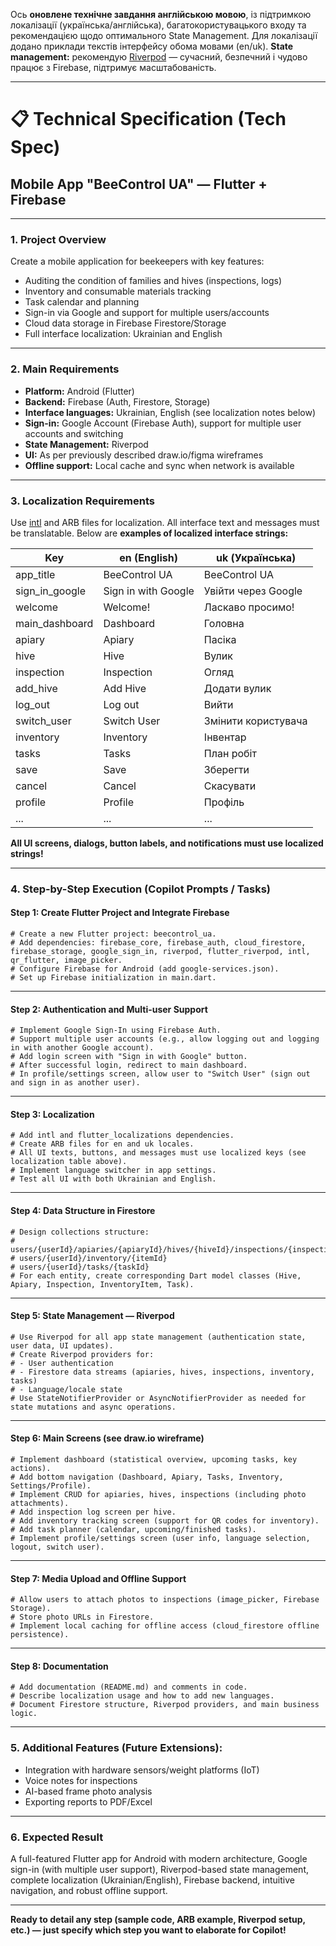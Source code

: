 Ось **оновлене технічне завдання англійською мовою**, із підтримкою локалізації (українська/англійська), багатокористувацького входу та рекомендацією щодо оптимального State Management.
Для локалізації додано приклади текстів інтерфейсу обома мовами (en/uk).
**State management:** рекомендую [Riverpod](https://riverpod.dev/) — сучасний, безпечний і чудово працює з Firebase, підтримує масштабованість.

---

# 📋 Technical Specification (Tech Spec)

## **Mobile App "BeeControl UA" — Flutter + Firebase**

---

### **1. Project Overview**

Create a mobile application for beekeepers with key features:

* Auditing the condition of families and hives (inspections, logs)
* Inventory and consumable materials tracking
* Task calendar and planning
* Sign-in via Google and support for multiple users/accounts
* Cloud data storage in Firebase Firestore/Storage
* Full interface localization: Ukrainian and English

---

### **2. Main Requirements**

* **Platform:** Android (Flutter)
* **Backend:** Firebase (Auth, Firestore, Storage)
* **Interface languages:** Ukrainian, English (see localization notes below)
* **Sign-in:** Google Account (Firebase Auth), support for multiple user accounts and switching
* **State Management:** Riverpod
* **UI:** As per previously described draw\.io/figma wireframes
* **Offline support:** Local cache and sync when network is available

---

### **3. Localization Requirements**

Use [intl](https://pub.dev/packages/intl) and ARB files for localization.
All interface text and messages must be translatable.
Below are **examples of localized interface strings:**

| Key              | en (English)        | uk (Українська)     |
| ---------------- | ------------------- | ------------------- |
| app\_title       | BeeControl UA       | BeeControl UA       |
| sign\_in\_google | Sign in with Google | Увійти через Google |
| welcome          | Welcome!            | Ласкаво просимо!    |
| main\_dashboard  | Dashboard           | Головна             |
| apiary           | Apiary              | Пасіка              |
| hive             | Hive                | Вулик               |
| inspection       | Inspection          | Огляд               |
| add\_hive        | Add Hive            | Додати вулик        |
| log\_out         | Log out             | Вийти               |
| switch\_user     | Switch User         | Змінити користувача |
| inventory        | Inventory           | Інвентар            |
| tasks            | Tasks               | План робіт          |
| save             | Save                | Зберегти            |
| cancel           | Cancel              | Скасувати           |
| profile          | Profile             | Профіль             |
| ...              | ...                 | ...                 |

**All UI screens, dialogs, button labels, and notifications must use localized strings!**

---

### **4. Step-by-Step Execution (Copilot Prompts / Tasks)**

#### **Step 1: Create Flutter Project and Integrate Firebase**

```
# Create a new Flutter project: beecontrol_ua.
# Add dependencies: firebase_core, firebase_auth, cloud_firestore, firebase_storage, google_sign_in, riverpod, flutter_riverpod, intl, qr_flutter, image_picker.
# Configure Firebase for Android (add google-services.json).
# Set up Firebase initialization in main.dart.
```

---

#### **Step 2: Authentication and Multi-user Support**

```
# Implement Google Sign-In using Firebase Auth.
# Support multiple user accounts (e.g., allow logging out and logging in with another Google account).
# Add login screen with "Sign in with Google" button.
# After successful login, redirect to main dashboard.
# In profile/settings screen, allow user to "Switch User" (sign out and sign in as another user).
```

---

#### **Step 3: Localization**

```
# Add intl and flutter_localizations dependencies.
# Create ARB files for en and uk locales.
# All UI texts, buttons, and messages must use localized keys (see localization table above).
# Implement language switcher in app settings.
# Test all UI with both Ukrainian and English.
```

---

#### **Step 4: Data Structure in Firestore**

```
# Design collections structure:
# users/{userId}/apiaries/{apiaryId}/hives/{hiveId}/inspections/{inspectionId}
# users/{userId}/inventory/{itemId}
# users/{userId}/tasks/{taskId}
# For each entity, create corresponding Dart model classes (Hive, Apiary, Inspection, InventoryItem, Task).
```

---

#### **Step 5: State Management — Riverpod**

```
# Use Riverpod for all app state management (authentication state, user data, UI updates).
# Create Riverpod providers for:
# - User authentication
# - Firestore data streams (apiaries, hives, inspections, inventory, tasks)
# - Language/locale state
# Use StateNotifierProvider or AsyncNotifierProvider as needed for state mutations and async operations.
```

---

#### **Step 6: Main Screens (see draw\.io wireframe)**

```
# Implement dashboard (statistical overview, upcoming tasks, key actions).
# Add bottom navigation (Dashboard, Apiary, Tasks, Inventory, Settings/Profile).
# Implement CRUD for apiaries, hives, inspections (including photo attachments).
# Add inspection log screen per hive.
# Add inventory tracking screen (support for QR codes for inventory).
# Add task planner (calendar, upcoming/finished tasks).
# Implement profile/settings screen (user info, language selection, logout, switch user).
```

---

#### **Step 7: Media Upload and Offline Support**

```
# Allow users to attach photos to inspections (image_picker, Firebase Storage).
# Store photo URLs in Firestore.
# Implement local caching for offline access (cloud_firestore offline persistence).
```

---

#### **Step 8: Documentation**

```
# Add documentation (README.md) and comments in code.
# Describe localization usage and how to add new languages.
# Document Firestore structure, Riverpod providers, and main business logic.
```

---

### **5. Additional Features (Future Extensions):**

* Integration with hardware sensors/weight platforms (IoT)
* Voice notes for inspections
* AI-based frame photo analysis
* Exporting reports to PDF/Excel

---

### **6. Expected Result**

A full-featured Flutter app for Android with modern architecture, Google sign-in (with multiple user support), Riverpod-based state management, complete localization (Ukrainian/English), Firebase backend, intuitive navigation, and robust offline support.

---

**Ready to detail any step (sample code, ARB example, Riverpod setup, etc.) — just specify which step you want to elaborate for Copilot!**
